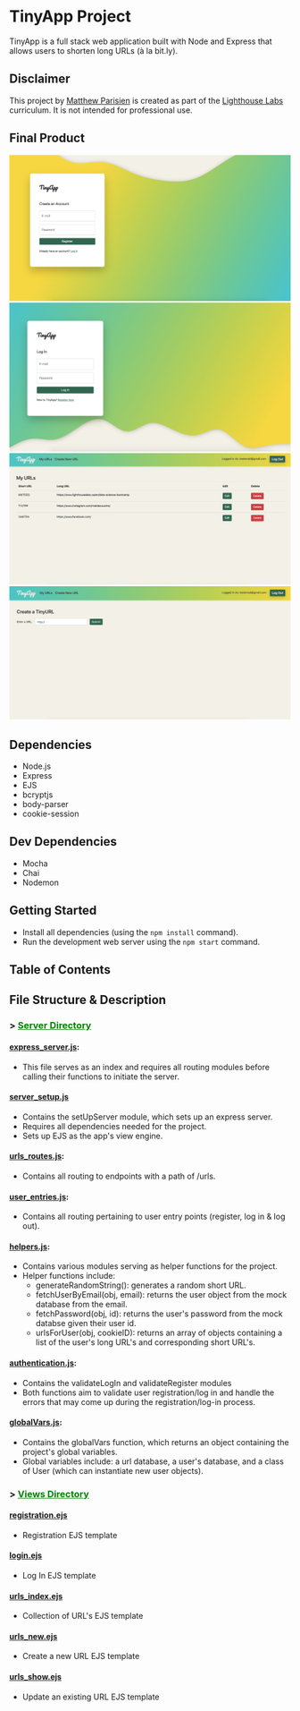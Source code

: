 # TinyApp Project

TinyApp is a full stack web application built with Node and Express that allows users to shorten long URLs (à la bit.ly).

## Disclaimer

This project by [Matthew Parisien](https://github.com/mattparisien) is created as part of the [Lighthouse Labs](https://github.com/lighthouse-labs) curriculum. It is not intended for professional use.

## Final Product

!["Registration Page"](https://github.com/mattparisien/tinyapp/blob/main/docs/register.png?raw=true)
!["Log in page"](https://github.com/mattparisien/tinyapp/blob/main/docs/log-in.png?raw=true)
!["Shortened URL Collection Page"](https://github.com/mattparisien/tinyapp/blob/main/docs/view-your-urls.png?raw=truee)
!["Create a new URL page"](https://raw.githubusercontent.com/mattparisien/tinyapp/main/docs/create-new-url.png)

## Dependencies

- Node.js
- Express
- EJS
- bcryptjs
- body-parser
- cookie-session

## Dev Dependencies

- Mocha
- Chai
- Nodemon

## Getting Started

- Install all dependencies (using the `npm install` command).
- Run the development web server using the `npm start` command.

## Table of Contents

## File Structure & Description 

### > <span style="color: green"> <u> Server Directory </u> </span>

#### [**express_server.js**](https://github.com/mattparisien/tinyapp/blob/main/server/express_server.js): 
* This file serves as an index and requires all routing modules before calling their functions to initiate the server. 
#### [**server_setup.js**](https://github.com/mattparisien/tinyapp/blob/main/server/server_setup.js)
* Contains the setUpServer module, which sets up an express server.
* Requires all dependencies needed for the project. 
* Sets up EJS as the app's view engine.
#### [**urls_routes.js**](https://github.com/mattparisien/tinyapp/blob/main/server/urls_routes.js): 
* Contains all routing to endpoints with a path of /urls.
#### [**user_entries.js**](https://github.com/mattparisien/tinyapp/blob/main/server/user_entries.js): 
* Contains all routing pertaining to user entry points (register, log in & log out).
#### [**helpers.js**](https://github.com/mattparisien/tinyapp/blob/main/server/helpers.js):
* Contains various modules serving as helper functions for the project.
* Helper functions include:
    * generateRandomString(): generates a random short URL.
    * fetchUserByEmail(obj, email): returns the user object from the mock database from the email.
    * fetchPassword(obj, id): returns the user's password from the mock databse given their user id.
    * urlsForUser(obj, cookieID): returns an array of objects containing a list of the user's long URL's and corresponding short URL's. 
#### [**authentication.js**](https://github.com/mattparisien/tinyapp/blob/main/server/authentication.js):
* Contains the validateLogIn and validateRegister modules
* Both functions aim to validate user registration/log in and handle the errors that may come up during the registration/log-in process.
#### [**globalVars.js**](https://github.com/mattparisien/tinyapp/blob/main/server/global_vars.js):
* Contains the globalVars function, which returns an object containing the project's global variables.
* Global variables include: a url database, a user's database, and a class of User (which can instantiate new user objects).

### > <span style="color: green"> <u> Views Directory </u> </span>

#### [**registration.ejs**](https://github.com/mattparisien/tinyapp/blob/main/views/registration.ejs)
* Registration EJS template
#### [**login.ejs**](https://github.com/mattparisien/tinyapp/blob/main/views/login.ejs)
* Log In EJS template
#### [**urls_index.ejs**](https://github.com/mattparisien/tinyapp/blob/main/views/urls_index.ejs)
* Collection of URL's EJS template
#### [**urls_new.ejs**](https://github.com/mattparisien/tinyapp/blob/main/views/urls_new.ejs)
* Create a new URL EJS template
#### [**urls_show.ejs**](https://github.com/mattparisien/tinyapp/blob/main/views/urls_show.ejs)
* Update an existing URL EJS template
